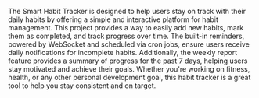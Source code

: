 The Smart Habit Tracker is designed to help users stay on track with their daily habits by offering a simple and interactive platform for habit management. This project provides a way to easily add new habits, mark them as completed, and track progress over time. The built-in reminders, powered by WebSocket and scheduled via cron jobs, ensure users receive daily notifications for incomplete habits. Additionally, the weekly report feature provides a summary of progress for the past 7 days, helping users stay motivated and achieve their goals. Whether you're working on fitness, health, or any other personal development goal, this habit tracker is a great tool to help you stay consistent and on target.


